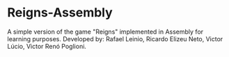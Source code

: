 # Reigns-Assembly
A simple version of the game "Reigns" implemented in Assembly for learning purposes.
Developed by: Rafael Leinio,
              Ricardo Elizeu Neto,
              Victor Lúcio,
              Victor Renó Poglioni.
